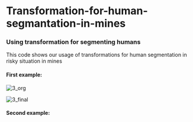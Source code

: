 # Transformation-for-human-segmantation-in-mines
### Using transformation for segmenting humans 

This code shows our usage of transformations for human segmentation in risky situation in mines
#### First example:
![3_org](https://github.com/Farhad-AI/Transformation-for-human-segmantation-in-mines/assets/106428795/02377afa-83da-45ff-aaa8-912d79ed4054)


![3_final](https://github.com/Farhad-AI/Transformation-for-human-segmantation-in-mines/assets/106428795/1c78e3fb-8859-400b-9627-018c4b89fcd4)

#### Second example:

